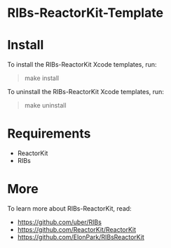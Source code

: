 # RIBs-ReactorKit-Template

# Install
To install the RIBs-ReactorKit Xcode templates, run:

> make install

To uninstall the RIBs-ReactorKit Xcode templates, run:

> make uninstall

# Requirements
- ReactorKit
- RIBs

# More
To learn more about RIBs-ReactorKit, read:
- https://github.com/uber/RIBs
- https://github.com/ReactorKit/ReactorKit
- https://github.com/ElonPark/RIBsReactorKit
